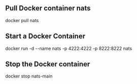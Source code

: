 ## Pull Docker container nats
docker pull nats

## Start a Docker Container
docker run -d --name nats -p 4222:4222 -p 8222:8222 nats

## Stop the Docker container
docker stop nats-main
